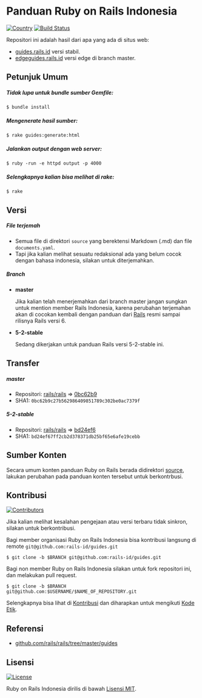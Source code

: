 # Panduan Ruby on Rails Indonesia

[![Country](https://img.shields.io/badge/country-indonesia-blue.svg)](https://en.wikipedia.org/wiki/Indonesia)
[![Build Status](https://travis-ci.org/rails-id/guides.svg)](https://travis-ci.org/rails-id/guides)

Repositori ini adalah hasil dari apa yang ada di situs web:
- [guides.rails.id](http://guides.rails.id) versi stabil.
- [edgeguides.rails.id](http://edgeguides.rails.id) versi edge di branch master.

## Petunjuk Umum
##### Tidak lupa untuk bundle sumber Gemfile:
```
$ bundle install
```

##### Mengenerate hasil sumber:
```
$ rake guides:generate:html
```

##### Jalankan output dengan web server:
```
$ ruby -run -e httpd output -p 4000
```

##### Selengkapnya kalian bisa melihat di rake:
```
$ rake
```

## Versi

##### File terjemah
- Semua file di direktori `source` yang berektensi Markdown (.md) dan file `documents.yaml`.
- Tapi jika kalian melihat sesuatu redaksional ada yang belum cocok dengan bahasa indonesia, silakan untuk diterjemahkan.

##### Branch
- **master**

	Jika kalian telah menerjemahkan dari branch master jangan sungkan untuk mention member Rails Indonesia, karena perubahan terjemahan akan di cocokan kembali dengan panduan dari [Rails](https://github.com/rails/rails/tree/master/guides) resmi sampai rilisnya Rails versi 6.

- **5-2-stable**

	Sedang dikerjakan untuk panduan Rails versi 5-2-stable ini.

## Transfer

##### master
- Repositori: [rails/rails](https://github.com/rails/rails/commits/master/guides) => [0bc62b9](https://github.com/rails/rails/commit/0bc62b9)
- SHA1: `0bc62b9c27b562986409851789c302be0ac7379f`

##### 5-2-stable
- Repositori: [rails/rails](https://github.com/rails/rails/commits/5-2-stable/guides) => [bd24ef6](https://github.com/rails/rails/commit/bd24ef6)
- SHA1: `bd24ef67ff2cb2d378371db25bf65e6afe19cebb`

## Sumber Konten

Secara umum konten panduan Ruby on Rails berada didirektori [source](source), lakukan perubahan pada panduan konten tersebut untuk berkontrbusi.

## Kontribusi

[![Contributors](https://img.shields.io/github/contributors/rails-id/guides.svg)](https://github.com/rails-id/guides/graphs/contributors)

Jika kalian melihat kesalahan pengejaan atau versi terbaru tidak sinkron, silakan untuk berkontribusi.

Bagi member organisasi Ruby on Rails Indonesia bisa kontribusi langsung di remote `git@github.com:rails-id/guides.git`

```
$ git clone -b $BRANCH git@github.com:rails-id/guides.git
```

Bagi non member Ruby on Rails Indonesia silakan untuk fork repositori ini, dan melakukan pull request.

```
$ git clone -b $BRANCH git@github.com:$USERNAME/$NAME_OF_REPOSITORY.git
```

Selengkapnya bisa lihat di [Kontribusi](CONTRIBUTING.md) dan diharapkan untuk mengikuti [Kode Etik](CODE_OF_CONDUCT.md).

## Referensi
- [github.com/rails/rails/tree/master/guides](https://github.com/rails/rails/tree/master/guides)

## Lisensi

[![License](https://img.shields.io/github/license/rails-id/guides.svg)](LICENSE)

Ruby on Rails Indonesia dirilis di bawah [Lisensi MIT](https://opensource.org/licenses/MIT).
